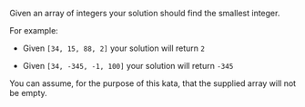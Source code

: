 Given an array of integers your solution should find the smallest integer.

For example:

- Given ``[34, 15, 88, 2]`` your solution will return ``2``

- Given ``[34, -345, -1, 100]`` your solution will return ``-345``

You can assume, for the purpose of this kata, that the supplied array will not be empty.
